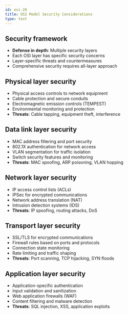 ```yaml
---
id: osi-26
title: OSI Model Security Considerations
type: text
---
```


## Security framework

- **Defense in depth**: Multiple security layers
- Each OSI layer has specific security concerns
- Layer-specific threats and countermeasures
- Comprehensive security requires all-layer approach

## Physical layer security

- Physical access controls to network equipment
- Cable protection and secure conduits
- Electromagnetic emission controls (TEMPEST)
- Environmental monitoring and protection
- **Threats**: Cable tapping, equipment theft, interference

## Data link layer security

- MAC address filtering and port security
- 802.1X authentication for network access
- VLAN segmentation for traffic isolation
- Switch security features and monitoring
- **Threats**: MAC spoofing, ARP poisoning, VLAN hopping

## Network layer security

- IP access control lists (ACLs)
- IPSec for encrypted communications
- Network address translation (NAT)
- Intrusion detection systems (IDS)
- **Threats**: IP spoofing, routing attacks, DoS

## Transport layer security

- SSL/TLS for encrypted communications
- Firewall rules based on ports and protocols
- Connection state monitoring
- Rate limiting and traffic shaping
- **Threats**: Port scanning, TCP hijacking, SYN floods

## Application layer security

- Application-specific authentication
- Input validation and sanitization
- Web application firewalls (WAF)
- Content filtering and malware detection
- **Threats**: SQL injection, XSS, application exploits